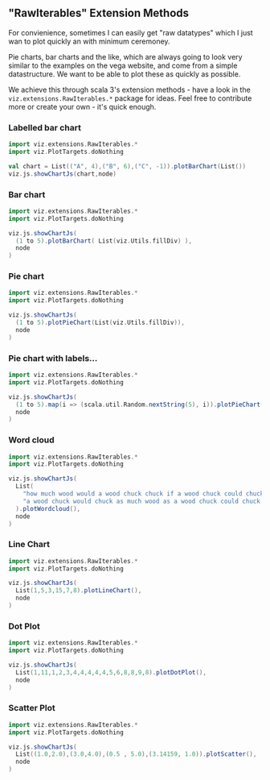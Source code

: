 
## "RawIterables" Extension Methods

For convienience, sometimes I can easily get "raw datatypes" which I just wan to plot quickly an with minimum ceremoney.

Pie charts, bar charts and the like, which are always going to look very similar to the examples on the vega website, and come from a simple datastructure. We want to be able to plot these as quickly as possible.

We achieve this through scala 3's extension methods - have a look in the ```viz.extensions.RawIterables.*``` package for ideas. Feel free to contribute more or create your own - it's quick enough.

### Labelled bar chart
```scala mdoc:js
import viz.extensions.RawIterables.*
import viz.PlotTargets.doNothing

val chart = List(("A", 4),("B", 6),("C", -1)).plotBarChart(List())
viz.js.showChartJs(chart,node)
```

### Bar chart
```scala mdoc:js
import viz.extensions.RawIterables.*
import viz.PlotTargets.doNothing

viz.js.showChartJs(
  (1 to 5).plotBarChart( List(viz.Utils.fillDiv) ),
  node
)

```

### Pie chart
```scala mdoc:js
import viz.extensions.RawIterables.*
import viz.PlotTargets.doNothing

viz.js.showChartJs(
  (1 to 5).plotPieChart(List(viz.Utils.fillDiv)),
  node
)
```

### Pie chart with labels...
```scala mdoc:js
import viz.extensions.RawIterables.*
import viz.PlotTargets.doNothing

viz.js.showChartJs(
  (1 to 5).map(i => (scala.util.Random.nextString(5), i)).plotPieChart(List()),
  node
)


```
### Word cloud
```scala mdoc:js
import viz.extensions.RawIterables.*
import viz.PlotTargets.doNothing

viz.js.showChartJs(
  List(
    "how much wood would a wood chuck chuck if a wood chuck could chuck wood",
    "a wood chuck would chuck as much wood as a wood chuck could chuck if a wood chuck could chuck wood"
  ).plotWordcloud(),
  node
)
```

### Line Chart
```scala mdoc:js
import viz.extensions.RawIterables.*
import viz.PlotTargets.doNothing

viz.js.showChartJs(
  List(1,5,3,15,7,8).plotLineChart(),
  node
)
```
### Dot Plot
```scala mdoc:js
import viz.extensions.RawIterables.*
import viz.PlotTargets.doNothing

viz.js.showChartJs(
  List(1,11,1,2,3,4,4,4,4,4,5,6,8,8,9,8).plotDotPlot(),
  node
)

```
### Scatter Plot
```scala mdoc:js
import viz.extensions.RawIterables.*
import viz.PlotTargets.doNothing

viz.js.showChartJs(
  List((1.0,2.0),(3.0,4.0),(0.5 , 5.0),(3.14159, 1.0)).plotScatter(),
  node
)
```
